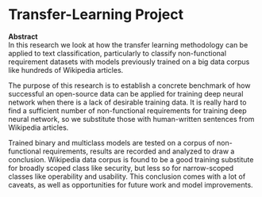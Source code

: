 # Transfer-Learning Project

**Abstract**  
In this research we look at how the transfer learning methodology can be applied to text classification, particularly to classify non-functional requirement datasets with models previously trained on a big data corpus like hundreds of Wikipedia articles.  

The purpose of this research is to establish a concrete benchmark of how successful an open-source data can be applied for training deep neural network when there is a lack of desirable training data. It is really hard to find a sufficient number of non-functional requirements for training deep neural network, so we substitute those with human-written sentences from Wikipedia articles.  

Trained binary and multiclass models are tested on a corpus of non-functional requirements, results are recorded and analyzed to draw a conclusion. Wikipedia data corpus is found to be a good training substitute for broadly scoped class like security, but less so for narrow-scoped classes like operability and usability. This conclusion comes with a lot of caveats, as well as opportunities for future work and model improvements.
